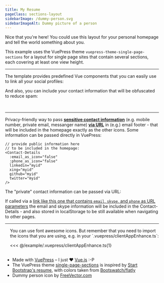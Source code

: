 ```yaml
---
title: My Resume
pageClass: sections-layout
sidebarImage: /dummy-person.svg
sidebarImageAlt: Dummy picture of a person
---
```


<PageSection id="welcome" title="Single Page Example">

Nice that you're here! You could use this layout for your personal homepage and tell the world something about you.

This example uses the VuePress theme `vuepress-theme-single-page-sections` for a layout for single page sites that
contain several sections, each covering at least one view height.

</PageSection>

---

<PageSection id="contact" title="Contact Information and Social Profiles">

The template provides predefined Vue components that you can easily use to link all your social profiles:

<Social-LinkedIn id="myid" />
<Social-XING id="myid" />
<Social-Facebook id="myid" />
<Social-GitHub id="myid" />
<Social-Twitter id="myid" />
<Social-Skype id="myid" />
<Social-Telegram id="myid" />
<Social-Mastodon id="myid" />
<Social-Keybase id="myid" />
<Social-ResearchGate id="myid" />
<Social-ORCID id="myid" />
<Social-Nextcloud id="myid" />
<Social-StackOverflow id="myid" />

And also, you can include your contact information that will be obfuscated to reduce spam:

<Contact-Phone title="Telefon" country="49" city="1234" number="5678" />
<br/>
<Contact-Email name="someone" domain="example.com" /> <!-- webmaster is the default name -->

</PageSection>

---

<PageSection title="Privacy-friendly Contact Information">

Privacy-friendly way to pass <u>**sensitive contact information**</u> (e.g. mobile number, private email, messanger
name) <u>**via URL**</u> in (e.g.) email footer - that will be included in the homepage exactly as the other icons. Some
information can be passed directly in VuePress:

```vue
// provide public information here
// to be included in the homepage:
<Contact-Details
  :email_as_icon="false"
  :phone_as_icon="false"
  linkedin="myid"
  xing="myid"
  github="myid"
  twitter="myid"
/>
```

<Contact-Details
:email_as_icon="false"
:phone_as_icon="false"
linkedin="myid"
xing="myid"
github="myid"
keybase="myid"
twitter="myid"
researchgate="myid"
/>

The "private" contact information can be passed via URL:

If called via a
[link like this one that contains `email`, `skype`, and `phone` as URL parameters](/vuepress-theme-single-page-sections/?email=my-private@example.com&skype=not-everyone-should-get-my-skype-id&phone=%2B49-1234-56789-0)
the email and skype information will be included in the Contact-Details - and also stored in localStorage to be still
available when navigating to other pages.

</PageSection>

---

<PageSection title="Font Awesome Icons">

<fa-icon :icon="['fas', 'book-open']" style="float: right; margin: 0 0 1rem 1rem;" scale="4" />
You can use font awesome icons. But remember that you need to import the icons that you are using, e.g. in your `.vuepress/clientAppEnhance.ts`:

<<< @/example/.vuepress/clientAppEnhance.ts{1}

</PageSection>

---

<PageSection title="Credits">

- Made with [VuePress](https://vuepress.vuejs.org/) – I just :heart: [Vue.js](https://vuejs.org/) :-P
- The VuePress theme [single-page-sections](https://github.com/ptandler/vuepress-theme-single-page-sections) is inspired
  by [Start Bootstrap's resume](https://startbootstrap.com/template-overviews/resume), with colors taken
  from [Bootswatch/flatly](https://bootswatch.com/3/flatly/)
- Dummy person icon by <a href="https://www.freevector.com/person-icon-set-19087">FreeVector.com</a>

</PageSection>
